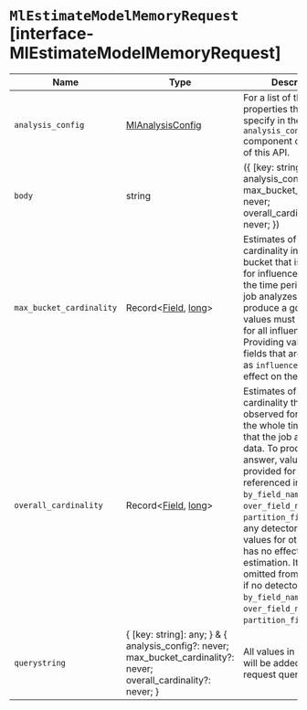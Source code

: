 # `MlEstimateModelMemoryRequest` [interface-MlEstimateModelMemoryRequest]

| Name | Type | Description |
| - | - | - |
| `analysis_config` | [MlAnalysisConfig](./MlAnalysisConfig.md) | For a list of the properties that you can specify in the `analysis_config` component of the body of this API. |
| `body` | string | ({ [key: string]: any; } & { analysis_config?: never; max_bucket_cardinality?: never; overall_cardinality?: never; }) | All values in `body` will be added to the request body. |
| `max_bucket_cardinality` | Record<[Field](./Field.md), [long](./long.md)> | Estimates of the highest cardinality in a single bucket that is observed for influencer fields over the time period that the job analyzes data. To produce a good answer, values must be provided for all influencer fields. Providing values for fields that are not listed as `influencers` has no effect on the estimation. |
| `overall_cardinality` | Record<[Field](./Field.md), [long](./long.md)> | Estimates of the cardinality that is observed for fields over the whole time period that the job analyzes data. To produce a good answer, values must be provided for fields referenced in the `by_field_name`, `over_field_name` and `partition_field_name` of any detectors. Providing values for other fields has no effect on the estimation. It can be omitted from the request if no detectors have a `by_field_name`, `over_field_name` or `partition_field_name`. |
| `querystring` | { [key: string]: any; } & { analysis_config?: never; max_bucket_cardinality?: never; overall_cardinality?: never; } | All values in `querystring` will be added to the request querystring. |
